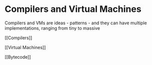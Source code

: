 # Compilers and Virtual Machines

Compilers and VMs are ideas - patterns - and they can have multiple implementations, ranging from tiny to massive

[[Compilers]]

[[Virtual Machines]]

[[Bytecode]]
